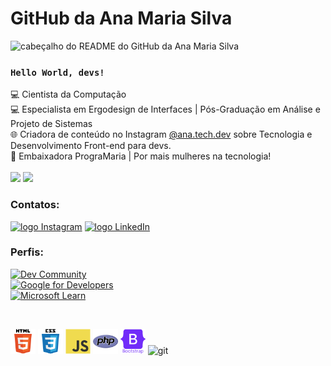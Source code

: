 # GitHub da Ana Maria Silva

![cabeçalho do README do GitHub da Ana Maria Silva](https://www.anamaria.dev.br/github/capa-github.png)

### <code>Hello World, devs!</code>

💻 Cientista da Computação <br>
💻 Especialista em Ergodesign de Interfaces | Pós-Graduação em Análise e Projeto de Sistemas <br>
🌐 Criadora de conteúdo no Instagram <a href="https://www.instagram.com/ana.tech.dev/">@ana.tech.dev</a> sobre Tecnologia e Desenvolvimento Front-end para devs. <br>
💜 Embaixadora PrograMaria | Por mais mulheres na tecnologia!
<br><br>
<a href="https://www.anamariasilva.com.br"><img src="https://img.shields.io/static/v1?label=Site&message=www.anamariasilva.com.br&logo=website&logoColor=white&color=blue&style=plastic"/></a> <a href="https://www.anamaria.dev.br"><img src="https://img.shields.io/static/v1?label=Site&message=www.anamaria.dev.br&logo=website&logoColor=white&color=blue&style=plastic"/></a> 

### Contatos:

<a href="https://www.instagram.com/ana.tech.dev/"><img alt="logo Instagram" src="https://img.shields.io/badge/ana.tech.dev-%23E4405F.svg?style=plastic&logo=Instagram&logoColor=white&color=blue"/></a> <a href="https://www.linkedin.com/in/anamariasilva"><img alt="logo LinkedIn" src="https://img.shields.io/badge/anamariasilva-%23E4405F.svg?style=plastic&logo=linkedin&logoColor=white&color=blue"/></a> <br>

### Perfis:

<a href="https://dev.to/anamaria"><img alt="Dev Community" src="https://img.shields.io/badge/dev.to/anamaria-%23E4405F.svg?style=plastic&logo=dev.to&logoColor=white&color=black"/></a>  <br> 
<a href="https://g.dev/anamariasilva"><img alt="Google for Developers" src="https://img.shields.io/badge/g.dev/anamariasilva-%23E4405F.svg?style=plastic&logo=google&logoColor=white&color=blue"/></a> <br>
<a href="https://docs.microsoft.com/pt-br/users/anamariasilva/"><img alt="Microsoft Learn" src="https://img.shields.io/badge/anamariasilva-%23E4405F.svg?style=plastic&logo=microsoft&logoColor=white&color=black"/></a>  <br>

<br>

<img src="https://raw.githubusercontent.com/devicons/devicon/master/icons/html5/html5-original-wordmark.svg" alt="html5" width="40" height="40"/> <img src="https://raw.githubusercontent.com/devicons/devicon/master/icons/css3/css3-original-wordmark.svg" alt="css3" width="40" height="40"/> <img src="https://raw.githubusercontent.com/devicons/devicon/master/icons/javascript/javascript-original.svg" alt="javascript" width="40" height="40"/> <img src="https://raw.githubusercontent.com/devicons/devicon/master/icons/php/php-original.svg" alt="php" width="40" height="40"/> <img src="https://raw.githubusercontent.com/devicons/devicon/master/icons/bootstrap/bootstrap-plain-wordmark.svg" alt="bootstrap" width="40" height="40"/> <img src="https://www.vectorlogo.zone/logos/git-scm/git-scm-icon.svg" alt="git" width="40" height="40"/>

<!--
**anamariasilva/anamariasilva** is a ✨ _special_ ✨ repository because its `README.md` (this file) appears on your GitHub profile.
Vi
Here are some ideas to get you started:

- 🔭 I’m currently working on ...
- 🌱 I’m currently learning ...
- 👯 I’m looking to collaborate on ...
- 🤔 I’m looking for help with ...
- 💬 Ask me about ...
- 📫 How to reach me: ...
- 😄 Pronouns: ...
- ⚡ Fun fact: ...
-->
